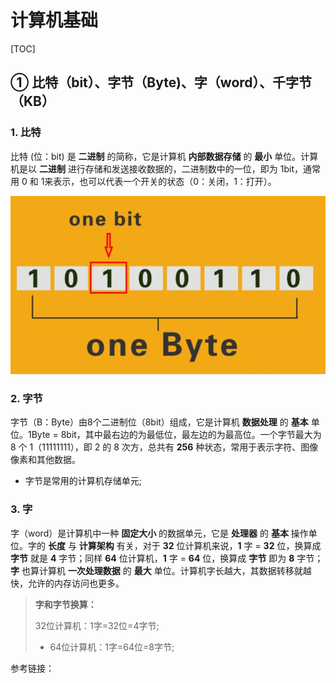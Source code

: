 # 计算机基础

[TOC]



## ① 比特（bit）、字节（Byte)、字（word）、千字节（KB）

### 1. 比特

比特 (位：bit) 是 **二进制** 的简称，它是计算机 **内部数据存储** 的 **最小** 单位。计算机是以 **二进制** 进行存储和发送接收数据的，二进制数中的一位，即为 1bit，通常用 0 和 1来表示，也可以代表一个开关的状态（0：关闭，1：打开）。

![image-20231031095012530](https://raw.githubusercontent.com/zjh-jixiaolin/map_strong/main/202310310950273.png)

### 2. 字节

字节（B：Byte）由8个二进制位（8bit）组成，它是计算机 **数据处理** 的 **基本** 单位。1Byte = 8bit，其中最右边的为最低位，最左边的为最高位。一个字节最大为 8 个 1（11111111），即 2 的 8 次方，总共有 **256** 种状态，常用于表示字符、图像像素和其他数据。

- 字节是常用的计算机存储单元;

### 3. 字

字（word）是计算机中一种 **固定大小** 的数据单元，它是 **处理器** 的 **基本** 操作单位。字的 **长度** 与 **计算架构** 有关，对于 **32** 位计算机来说，**1** 字 = **32** 位，换算成 **字节** 就是 **4** 字节；同样 **64** 位计算机，**1** 字 = **64** 位，换算成 **字节** 即为 **8** 字节；**字** 也算计算机 **一次处理数据** 的 **最大** 单位。计算机字长越大，其数据转移就越快，允许的内存访问也更多。

>**字和字节换算：**
>
>32位计算机：1字=32位=4字节;
>
>- 64位计算机：1字=64位=8字节;







参考链接：

















































